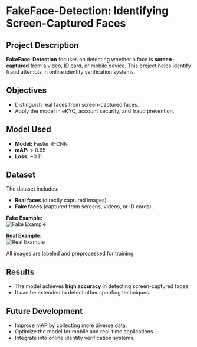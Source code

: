 # FakeFace-Detection: Identifying Screen-Captured Faces  

## Project Description  
**FakeFace-Detection** focuses on detecting whether a face is **screen-captured** from a video, ID card, or mobile device. This project helps identify fraud attempts in online identity verification systems.  

## Objectives  
- Distinguish real faces from screen-captured faces.  
- Apply the model in eKYC, account security, and fraud prevention.  

## Model Used  
- **Model:** Faster R-CNN  
- **mAP:** > 0.65  
- **Loss:** ~0.11  

## Dataset  
The dataset includes:  
- **Real faces** (directly captured images).  
- **Fake faces** (captured from screens, videos, or ID cards).

**Fake Example:**  
![Fake Example]([dataset_examples/example_fake.png](https://github.com/user-attachments/assets/54641156-b87a-4007-9a59-f92d98edf17a))

**Real Example:**  
![Real Example]([dataset_examples/example_real.png](https://github.com/user-attachments/assets/8e2a0f6e-60cb-489a-9424-434f327c8b57))

All images are labeled and preprocessed for training.  

## Results  
- The model achieves **high accuracy** in detecting screen-captured faces.  
- It can be extended to detect other spoofing techniques.  

## Future Development  
- Improve mAP by collecting more diverse data.  
- Optimize the model for mobile and real-time applications.  
- Integrate into online identity verification systems.  
